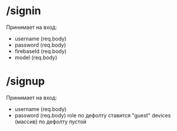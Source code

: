 # /signin
Принимает на вход:
- username (req.body)
- password (req.body)
- firebaseId (req.body)
- model (req.body)

# /signup
Принимает на вход:
- username (req.body)
- password (req.body)
role по дефолту ставится "guest"
devices (массив) по дефолту пустой